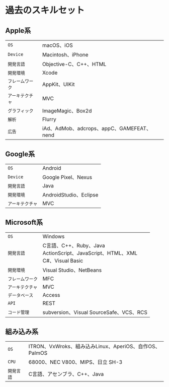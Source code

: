 # 過去のスキルセット

## Apple系
|   |     |
|-------|-----------|
| `OS`       | macOS、iOS    |
| `Device`   | Macintosh、iPhone       |
| `開発言語`   | Objective-C、C++、HTML    |
| `開発環境`   | Xcode |
| `フレームワーク` |  AppKit、UIKit  |
| `アーキテクチャ` |  MVC   |
| `グラフィック`    |  ImageMagic、Box2d |
| `解析`    |  Flurry |
| `広告`    |  iAd、AdMob、adcrops、appC、GAMEFEAT、nend |

## Google系
|   |     |
|-------|-----------|
| `OS`       | Android    |
| `Device`   | Google Pixel、Nexus |
| `開発言語`   | Java |
| `開発環境`   | AndroidStudio、Eclipse |
| `アーキテクチャ` |  MVC   |

## Microsoft系
|   |     |
|-------|-----------|
| `OS`       | Windows     |
| `開発言語`   | C言語、C++、Ruby、Java<br>ActionScript、JavaScript、HTML、XML<br>C#、Visual Basic  |
| `開発環境`   | Visual Studio、NetBeans |
| `フレームワーク` |  MFC  |
| `アーキテクチャ` | MVC   |
| `データベース` | Access  |
| `API` | REST  |
| `コード管理` | subversion、Visual SourceSafe、VCS、RCS  |

## 組み込み系
|   |     |
|-------|-----------|
| `OS`       | ITRON、VxWroks、組み込みLinux、AperiOS、自作OS、PalmOS      |
| `CPU`      | 68000、NEC V800、MIPS、日立 SH-3       |
| `開発言語`   | C言語、アセンブラ、C++、Java      |
